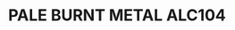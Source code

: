 ---
title: "PALE BURNT METAL ALC104"
price: "TBA"
desc: "Opis nije dostupan"
img_path: "/assets/img/A.MIG-8218.jpg"
brand: AMMO
available: true
cat: "titans"
subcat: "ALCLAD II - AMMO METALLIC PAINTS"
subsubcat: "SS"
---